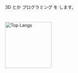 3D とか プログラミング を します。

# 

<img alt="Top Langs" height="150px" src="https://github-readme-stats.vercel.app/api/top-langs/?username=Chisenon&layout=compact&count_private=true&show_icons=true&theme=tokyonight" />

